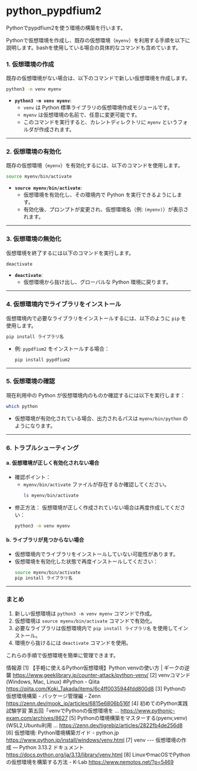 # python_pypdfium2
Pythonでpypdfium2を使う環境の構築を行います。

Pythonで仮想環境を作成し、既存の仮想環境（`myenv`）を利用する手順を以下に説明します。bashを使用している場合の具体的なコマンドも含めています。

### **1. 仮想環境の作成**
既存の仮想環境がない場合は、以下のコマンドで新しい仮想環境を作成します。
```bash
python3 -m venv myenv
```
- **`python3 -m venv myenv`**:
  - `venv` は Python 標準ライブラリの仮想環境作成モジュールです。
  - `myenv` は仮想環境の名前で、任意に変更可能です。
  - このコマンドを実行すると、カレントディレクトリに `myenv` というフォルダが作成されます。

---

### **2. 仮想環境の有効化**
既存の仮想環境（`myenv`）を有効化するには、以下のコマンドを使用します。

```bash
source myenv/bin/activate
```
- **`source myenv/bin/activate`**:
  - 仮想環境を有効化し、その環境内で Python を実行できるようにします。
  - 有効化後、プロンプトが変更され、仮想環境名（例: `(myenv)`）が表示されます。

---

### **3. 仮想環境の無効化**
仮想環境を終了するには以下のコマンドを実行します。

```bash
deactivate
```
- **`deactivate`**:
  - 仮想環境から抜け出し、グローバルな Python 環境に戻ります。

---

### **4. 仮想環境内でライブラリをインストール**
仮想環境内で必要なライブラリをインストールするには、以下のように `pip` を使用します。

```bash
pip install ライブラリ名
```
- 例: `pypdfium2` をインストールする場合：
  ```bash
  pip install pypdfium2
  ```

---

### **5. 仮想環境の確認**
現在利用中の Python が仮想環境内のものか確認するには以下を実行します：

```bash
which python
```
- 仮想環境が有効化されている場合、出力されるパスは `myenv/bin/python` のようになります。

---

### **6. トラブルシューティング**
#### **a. 仮想環境が正しく有効化されない場合**
- 確認ポイント：
  - `myenv/bin/activate` ファイルが存在するか確認してください。
    ```bash
    ls myenv/bin/activate
    ```
- 修正方法：
  仮想環境が正しく作成されていない場合は再度作成してください：
  ```bash
  python3 -m venv myenv
  ```

#### **b. ライブラリが見つからない場合**
- 仮想環境内でライブラリをインストールしていない可能性があります。
- 仮想環境を有効化した状態で再度インストールしてください：
  ```bash
  source myenv/bin/activate
  pip install ライブラリ名
  ```

---

### **まとめ**
1. 新しい仮想環境は `python3 -m venv myenv` コマンドで作成。
2. 仮想環境は `source myenv/bin/activate` コマンドで有効化。
3. 必要なライブラリは仮想環境内で `pip install ライブラリ名` を使用してインストール。
4. 環境から抜けるには `deactivate` コマンドを使用。

これらの手順で仮想環境を簡単に管理できます。

情報源
[1] 【手軽に使えるPython仮想環境】Python venvの使い方 | ギークの逆襲 https://www.geeklibrary.jp/counter-attack/python-venv/
[2] venvコマンド(Windows, Mac, Linux) #Python - Qiita https://qiita.com/Koki_Takada/items/6c4ff0035944fdd800d8
[3] Pythonの仮想環境構築 - パッケージ管理編 - Zenn https://zenn.dev/mook_jp/articles/6815e6806b516f
[4] 初めてのPython実践試験学習 第五回「venvでPythonの仮想環境を ... https://www.pythonic-exam.com/archives/8627
[5] Pythonの環境構築をマスターする(pyenv,venv)(WSL2,Ubuntu利用 ... https://zenn.dev/tigrebiz/articles/2822fb4de256d8
[6] 仮想環境: Python環境構築ガイド - python.jp https://www.python.jp/install/windows/venv.html
[7] venv --- 仮想環境の作成 — Python 3.13.2 ドキュメント https://docs.python.org/ja/3.13/library/venv.html
[8] LinuxやmacOSでPythonの仮想環境を構築する方法 - K-Lab https://www.nemotos.net/?p=5469
